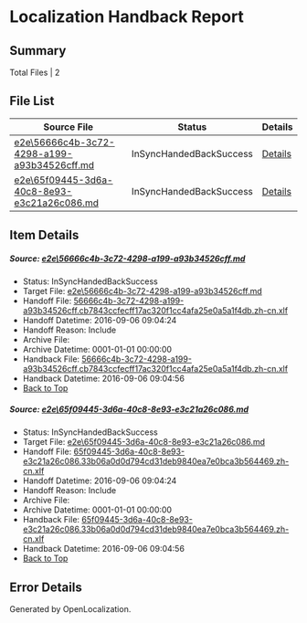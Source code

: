# <a name='report-top'></a> Localization Handback Report

## Summary
 Total Files | 2

## File List
 Source File | Status | Details 
 ----------- | ------ | ------- 
 [e2e\56666c4b-3c72-4298-a199-a93b34526cff.md](https://github.com/OpenLocalizationTestOrg/ol-test0/blob/925d297afd8fa64c08f3e77058ccfe3047070021/e2e/56666c4b-3c72-4298-a199-a93b34526cff.md) | InSyncHandedBackSuccess | [Details](#6424e71b8c26a9484537d7516dffc852b3fbe9bf1)
 [e2e\65f09445-3d6a-40c8-8e93-e3c21a26c086.md](https://github.com/OpenLocalizationTestOrg/ol-test0/blob/925d297afd8fa64c08f3e77058ccfe3047070021/e2e/65f09445-3d6a-40c8-8e93-e3c21a26c086.md) | InSyncHandedBackSuccess | [Details](#fde5bf03c01c3ea21930d7df3a2b128c81f710c62)

## Item Details
##### <a name='6424e71b8c26a9484537d7516dffc852b3fbe9bf1'></a> Source: [e2e\56666c4b-3c72-4298-a199-a93b34526cff.md](https://github.com/OpenLocalizationTestOrg/ol-test0/blob/925d297afd8fa64c08f3e77058ccfe3047070021/e2e/56666c4b-3c72-4298-a199-a93b34526cff.md)
* Status: InSyncHandedBackSuccess
* Target File: [e2e\56666c4b-3c72-4298-a199-a93b34526cff.md](https://github.com/OpenLocalizationTestOrg/ol-test0-zhcn/blob/cb70c64eb5616e1f6da462ba1e03bad82b7774df/e2e/56666c4b-3c72-4298-a199-a93b34526cff.md)
* Handoff File: [56666c4b-3c72-4298-a199-a93b34526cff.cb7843ccfecff17ac320f1cc4afa25e0a5a1f4db.zh-cn.xlf](https://github.com/OpenLocalizationTestOrg/ol-test0-handoff/blob/fa0a0fca02774c99b9f04c8ae440ac061a84c522/ol-handoff/OpenLocalizationTestOrg/ol-test0-zhcn/ci/ht/56666c4b-3c72-4298-a199-a93b34526cff.cb7843ccfecff17ac320f1cc4afa25e0a5a1f4db.zh-cn.xlf)
* Handoff Datetime: 2016-09-06 09:04:24
* Handoff Reason: Include
* Archive File: 
* Archive Datetime: 0001-01-01 00:00:00
* Handback File: [56666c4b-3c72-4298-a199-a93b34526cff.cb7843ccfecff17ac320f1cc4afa25e0a5a1f4db.zh-cn.xlf](https://github.com/OpenLocalizationTestOrg/ol-test0-handback/blob/7451177a560484491ec794ab99843da552c7af92/ol-handback/OpenLocalizationTestOrg/ol-test0-zhcn/ci/ht/56666c4b-3c72-4298-a199-a93b34526cff.cb7843ccfecff17ac320f1cc4afa25e0a5a1f4db.zh-cn.xlf)
* Handback Datetime: 2016-09-06 09:04:56
* [Back to Top](#report-top)

##### <a name='fde5bf03c01c3ea21930d7df3a2b128c81f710c62'></a> Source: [e2e\65f09445-3d6a-40c8-8e93-e3c21a26c086.md](https://github.com/OpenLocalizationTestOrg/ol-test0/blob/925d297afd8fa64c08f3e77058ccfe3047070021/e2e/65f09445-3d6a-40c8-8e93-e3c21a26c086.md)
* Status: InSyncHandedBackSuccess
* Target File: [e2e\65f09445-3d6a-40c8-8e93-e3c21a26c086.md](https://github.com/OpenLocalizationTestOrg/ol-test0-zhcn/blob/cb70c64eb5616e1f6da462ba1e03bad82b7774df/e2e/65f09445-3d6a-40c8-8e93-e3c21a26c086.md)
* Handoff File: [65f09445-3d6a-40c8-8e93-e3c21a26c086.33b06a0d0d794cd31deb9840ea7e0bca3b564469.zh-cn.xlf](https://github.com/OpenLocalizationTestOrg/ol-test0-handoff/blob/fa0a0fca02774c99b9f04c8ae440ac061a84c522/ol-handoff/OpenLocalizationTestOrg/ol-test0-zhcn/ci/ht/65f09445-3d6a-40c8-8e93-e3c21a26c086.33b06a0d0d794cd31deb9840ea7e0bca3b564469.zh-cn.xlf)
* Handoff Datetime: 2016-09-06 09:04:24
* Handoff Reason: Include
* Archive File: 
* Archive Datetime: 0001-01-01 00:00:00
* Handback File: [65f09445-3d6a-40c8-8e93-e3c21a26c086.33b06a0d0d794cd31deb9840ea7e0bca3b564469.zh-cn.xlf](https://github.com/OpenLocalizationTestOrg/ol-test0-handback/blob/7451177a560484491ec794ab99843da552c7af92/ol-handback/OpenLocalizationTestOrg/ol-test0-zhcn/ci/ht/65f09445-3d6a-40c8-8e93-e3c21a26c086.33b06a0d0d794cd31deb9840ea7e0bca3b564469.zh-cn.xlf)
* Handback Datetime: 2016-09-06 09:04:56
* [Back to Top](#report-top)


## Error Details

Generated by OpenLocalization.
